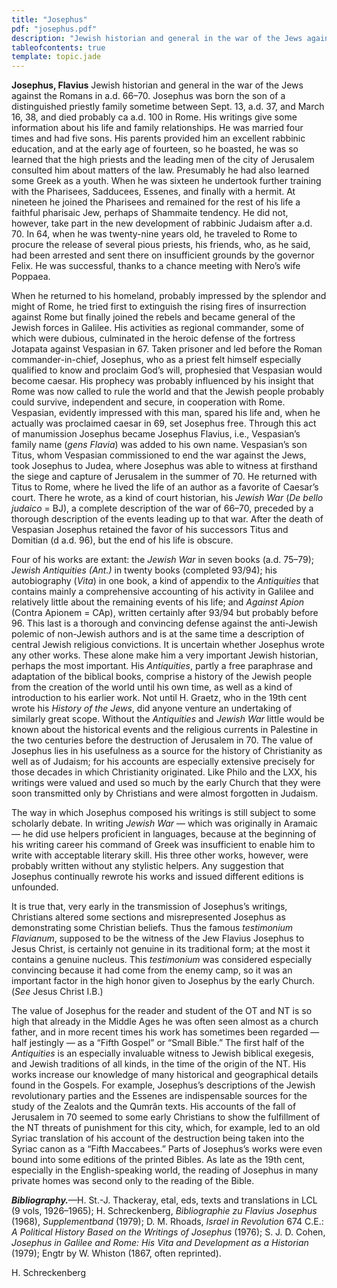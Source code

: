 ```yaml
---
title: "Josephus"
pdf: "josephus.pdf"
description: "Jewish historian and general in the war of the Jews against the Romans in A.D. 66-70."
tableofcontents: true
template: topic.jade
---
```


**Josephus, Flavius**  Jewish historian and general
in the war of the Jews against the Romans in a.d. 66–70. Josephus was
born the son of a distinguished priestly family sometime between Sept.
13, a.d. 37, and March 16, 38, and died probably ca a.d. 100 in Rome.
His writings give some information about his life and family
relationships. He was married four times and had five sons. His parents
provided him an excellent rabbinic education, and at the early age of
fourteen, so he boasted, he was so learned that the high priests and the
leading men of the city of Jerusalem consulted him about matters of the
law. Presumably he had also learned some Greek as a youth. When he was
sixteen he undertook further training with the Pharisees, Sadducees,
Essenes, and finally with a hermit. At nineteen he joined the Pharisees
and remained for the rest of his life a faithful pharisaic Jew, perhaps
of Shammaite tendency. He did not, however, take part in the new
development of rabbinic Judaism after a.d. 70. In 64, when he was
twenty-nine years old, he traveled to Rome to procure the release of
several pious priests, his friends, who, as he said, had been arrested
and sent there on insufficient grounds by the governor Felix. He was
successful, thanks to a chance meeting with Nero’s wife Poppaea.

When he returned to his homeland, probably impressed by the splendor and
might of Rome, he tried first to extinguish the rising fires of
insurrection against Rome but finally joined the rebels and became
general of the Jewish forces in Galilee. His activities as regional
commander, some of which were dubious, culminated in the heroic defense
of the fortress Jotapata against Vespasian in 67. Taken prisoner and led
before the Roman commander-in-chief, Josephus, who as a priest felt
himself especially qualified to know and proclaim God’s will, prophesied
that Vespasian would become caesar. His prophecy was probably influenced
by his insight that Rome was now called to rule the world and that the
Jewish people probably could survive, independent and secure, in
cooperation with Rome. Vespasian, evidently impressed with this man,
spared his life and, when he actually was proclaimed caesar in 69, set
Josephus free. Through this act of manumission Josephus became Josephus
Flavius, i.e., Vespasian’s family name (*gens Flavia*) was added to his
own name. Vespasian’s son Titus, whom Vespasian commissioned to end the
war against the Jews, took Josephus to Judea, where Josephus was able to
witness at firsthand the siege and capture of Jerusalem in the summer of
70. He returned with Titus to Rome, where he lived the life of an author
as a favorite of Caesar’s court. There he wrote, as a kind of court
historian, his *Jewish War* (*De bello judaico* = BJ), a complete
description of the war of 66–70, preceded by a thorough description of
the events leading up to that war. After the death of Vespasian Josephus
retained the favor of his successors Titus and Domitian (d a.d. 96), but
the end of his life is obscure.

Four of his works are extant: the *Jewish War* in seven books (a.d.
75–79); *Jewish Antiquities (Ant.)* in twenty books (completed 93/94);
his autobiography (*Vita*) in one book, a kind of appendix to the
*Antiquities* that contains mainly a comprehensive accounting of his
activity in Galilee and relatively little about the remaining events of
his life; and *Against Apion* (Contra Apionem = CAp), written certainly
after 93/94 but probably before 96. This last is a thorough and
convincing defense against the anti-Jewish polemic of non-Jewish authors
and is at the same time a description of central Jewish religious
convictions. It is uncertain whether Josephus wrote any other works.
These alone make him a very important Jewish historian, perhaps the most
important. His *Antiquities*, partly a free paraphrase and adaptation of
the biblical books, comprise a history of the Jewish people from the
creation of the world until his own time, as well as a kind of
introduction to his earlier work. Not until H. Graetz, who in the 19th
cent wrote his *History of the Jews*, did anyone venture an undertaking
of similarly great scope. Without the *Antiquities* and *Jewish War*
little would be known about the historical events and the religious
currents in Palestine in the two centuries before the destruction of
Jerusalem in 70. The value of Josephus lies in his usefulness as a
source for the history of Christianity as well as of Judaism; for his
accounts are especially extensive precisely for those decades in which
Christianity originated. Like Philo and the LXX, his writings were
valued and used so much by the early Church that they were soon
transmitted only by Christians and were almost forgotten in Judaism.

The way in which Josephus composed his writings is still subject to some
scholarly debate. In writing *Jewish War* — which was originally in
Aramaic — he did use helpers proficient in languages, because at the
beginning of his writing career his command of Greek was insufficient to
enable him to write with acceptable literary skill. His three other
works, however, were probably written without any stylistic helpers. Any
suggestion that Josephus continually rewrote his works and issued
different editions is unfounded.

It is true that, very early in the transmission of Josephus’s writings,
Christians altered some sections and misrepresented Josephus as
demonstrating some Christian beliefs. Thus the famous *testimonium
Flavianum*, supposed to be the witness of the Jew Flavius Josephus to
Jesus Christ, is certainly not genuine in its traditional form; at the
most it contains a genuine nucleus. This *testimonium* was considered
especially convincing because it had come from the enemy camp, so it was
an important factor in the high honor given to Josephus by the early
Church. (*See* Jesus Christ I.B.)

The value of Josephus for the reader and student of the OT and NT is so
high that already in the Middle Ages he was often seen almost as a
church father, and in more recent times his work has sometimes been
regarded — half jestingly — as a “Fifth Gospel” or “Small Bible.” The
first half of the *Antiquities* is an especially invaluable witness to
Jewish biblical exegesis, and Jewish traditions of all kinds, in the
time of the origin of the NT. His works increase our knowledge of many
historical and geographical details found in the Gospels. For example,
Josephus’s descriptions of the Jewish revolutionary parties and the
Essenes are indispensable sources for the study of the Zealots and the
Qumrân texts. His accounts of the fall of Jerusalem in 70 seemed to some
early Christians to show the fulfillment of the NT threats of punishment
for this city, which, for example, led to an old Syriac translation of
his account of the destruction being taken into the Syriac canon as a
“Fifth Maccabees.” Parts of Josephus’s works were even bound into some
editions of the printed Bibles. As late as the 19th cent, especially in
the English-speaking world, the reading of Josephus in many private
homes was second only to the reading of the Bible.

***Bibliography.***—H. St.-J. Thackeray, etal, eds, texts and
translations in LCL (9 vols, 1926–1965); H. Schreckenberg,
*Bibliographie zu Flavius Josephus* (1968), *Supplementband* (1979); D.
M. Rhoads, *Israel in Revolution* 674 C.E.: *A Political History Based
on the Writings of Josephus* (1976); S. J. D. Cohen, *Josephus in
Galilee and Rome: His Vita and Development as a Historian* (1979); Engtr
by W. Whiston (1867, often reprinted).

H. Schreckenberg

